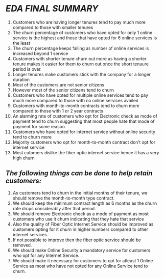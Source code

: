 # ***EDA FINAL SUMMARY***

1. Customers who are having longer tenures tend to pay much more compared to those with smaller tenures
2. The churn percentage of customers who have opted for only 1 online service is the highest and those that have opted for 6 online services is the least
3. The churn percentage keeps falling as number of online services is increased beyond 1 service
4. Customers with shorter tenure churn out more as having a shorter tenure makes it easier for them to churn out once the short tenuure period is over. 
5. Longer tenures make customers stick with the company for a longer duration
6. Most of the customers are not senior citizens
7. However most of the senior citizens tend to churn
8. Customers who have opted for multiple online services tend to pay much more compared to those with no online services availed
9.  Customers with month-to-month contracts tend to churn more compared to those with 1 or 2 year contracts
10. An alarming rate of customers who opt for Electronic check as mode of payment tend to churn suggesting that most people hate that mode of payment for some reason
11. Customers who have opted for internet service without online security tend to churn more
12. Majority customers who opt for month-to-month contract don't opt for internet service
13. Most cutomers dislike the fiber optic internet service hence it has a very high churn

## ***The following things can be done to help retain customers:***

1. As customers tend to churn in the initial months of their tenure, we should remove the month-to-month type contract.
2. We should keep the minimum contract length as 6 months as the churn rate drops considerably after that period.
3. We should remove Electronic check as a mode of payment as most customers who use it churn indicating that they hate that service
4. Also the quality of Fiber Optic Internet Service should be improved as customers opting for it churn in higher numbers compared to other internet services. 
5. If not possible to improve then the fiber optic service should be removed.
6. We should make Online Security a mandatory service for customers who opt for any Internet Service.
7. We should make it necessary for customers to opt for atleast 1 Online Service as most who have not opted for any Online Service tend to churn. 